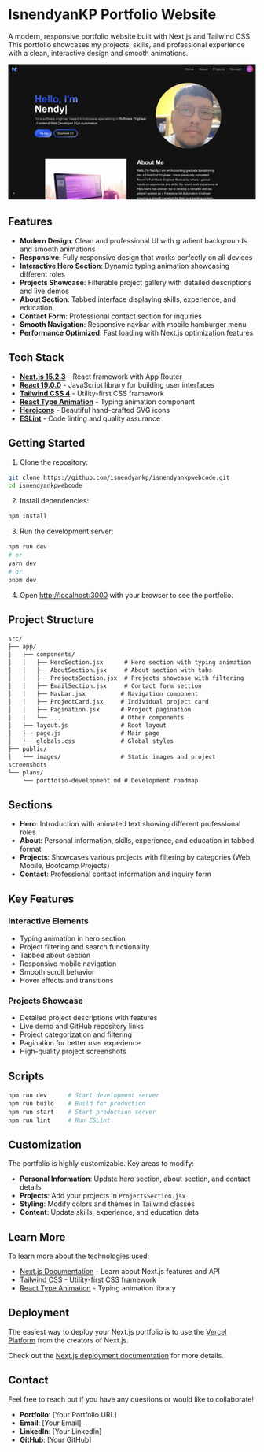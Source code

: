 # IsnendyanKP Portfolio Website

A modern, responsive portfolio website built with Next.js and Tailwind CSS. This portfolio showcases my projects, skills, and professional experience with a clean, interactive design and smooth animations.

![IsnendyanKP Portfolio Website](public/images/projects/IsnendyankpTheme.png)

## Features

- **Modern Design**: Clean and professional UI with gradient backgrounds and smooth animations
- **Responsive**: Fully responsive design that works perfectly on all devices
- **Interactive Hero Section**: Dynamic typing animation showcasing different roles
- **Projects Showcase**: Filterable project gallery with detailed descriptions and live demos
- **About Section**: Tabbed interface displaying skills, experience, and education
- **Contact Form**: Professional contact section for inquiries
- **Smooth Navigation**: Responsive navbar with mobile hamburger menu
- **Performance Optimized**: Fast loading with Next.js optimization features

## Tech Stack

- **[Next.js 15.2.3](https://nextjs.org)** - React framework with App Router
- **[React 19.0.0](https://reactjs.org)** - JavaScript library for building user interfaces
- **[Tailwind CSS 4](https://tailwindcss.com)** - Utility-first CSS framework
- **[React Type Animation](https://react-type-animation.netlify.app)** - Typing animation component
- **[Heroicons](https://heroicons.com)** - Beautiful hand-crafted SVG icons
- **[ESLint](https://eslint.org)** - Code linting and quality assurance

## Getting Started

1. Clone the repository:

```bash
git clone https://github.com/isnendyankp/isnendyankpwebcode.git
cd isnendyankpwebcode
```

2. Install dependencies:

```bash
npm install
```

3. Run the development server:

```bash
npm run dev
# or
yarn dev
# or
pnpm dev
```

4. Open [http://localhost:3000](http://localhost:3000) with your browser to see the portfolio.

## Project Structure

```
src/
├── app/
│   ├── components/
│   │   ├── HeroSection.jsx      # Hero section with typing animation
│   │   ├── AboutSection.jsx     # About section with tabs
│   │   ├── ProjectsSection.jsx  # Projects showcase with filtering
│   │   ├── EmailSection.jsx     # Contact form section
│   │   ├── Navbar.jsx          # Navigation component
│   │   ├── ProjectCard.jsx     # Individual project card
│   │   ├── Pagination.jsx      # Project pagination
│   │   └── ...                 # Other components
│   ├── layout.js               # Root layout
│   ├── page.js                 # Main page
│   └── globals.css             # Global styles
├── public/
│   └── images/                 # Static images and project screenshots
└── plans/
    └── portfolio-development.md # Development roadmap
```

## Sections

- **Hero**: Introduction with animated text showing different professional roles
- **About**: Personal information, skills, experience, and education in tabbed format
- **Projects**: Showcases various projects with filtering by categories (Web, Mobile, Bootcamp Projects)
- **Contact**: Professional contact information and inquiry form

## Key Features

### Interactive Elements
- Typing animation in hero section
- Project filtering and search functionality
- Tabbed about section
- Responsive mobile navigation
- Smooth scroll behavior
- Hover effects and transitions

### Projects Showcase
- Detailed project descriptions with features
- Live demo and GitHub repository links
- Project categorization and filtering
- Pagination for better user experience
- High-quality project screenshots

## Scripts

```bash
npm run dev      # Start development server
npm run build    # Build for production
npm run start    # Start production server
npm run lint     # Run ESLint
```

## Customization

The portfolio is highly customizable. Key areas to modify:

- **Personal Information**: Update hero section, about section, and contact details
- **Projects**: Add your projects in `ProjectsSection.jsx`
- **Styling**: Modify colors and themes in Tailwind classes
- **Content**: Update skills, experience, and education data

## Learn More

To learn more about the technologies used:

- [Next.js Documentation](https://nextjs.org/docs) - Learn about Next.js features and API
- [Tailwind CSS](https://tailwindcss.com/docs) - Utility-first CSS framework
- [React Type Animation](https://react-type-animation.netlify.app) - Typing animation library

## Deployment

The easiest way to deploy your Next.js portfolio is to use the [Vercel Platform](https://vercel.com/new?utm_medium=default-template&filter=next.js&utm_source=create-next-app&utm_campaign=create-next-app-readme) from the creators of Next.js.

Check out the [Next.js deployment documentation](https://nextjs.org/docs/app/building-your-application/deploying) for more details.

## Contact

Feel free to reach out if you have any questions or would like to collaborate!

- **Portfolio**: [Your Portfolio URL]
- **Email**: [Your Email]
- **LinkedIn**: [Your LinkedIn]
- **GitHub**: [Your GitHub]
